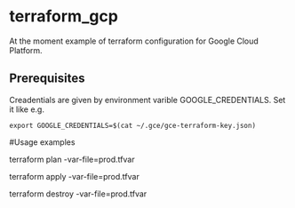 # terraform_gcp

At the moment example of terraform configuration for Google Cloud Platform.

## Prerequisites
Creadentials are given by environment varible GOOGLE_CREDENTIALS. Set it like e.g.

```
export GOOGLE_CREDENTIALS=$(cat ~/.gce/gce-terraform-key.json)
```

#Usage examples

terraform plan -var-file=prod.tfvar

terraform apply -var-file=prod.tfvar

terraform destroy -var-file=prod.tfvar

